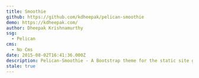 ```yaml
---
title: Smoothie
github: https://github.com/kdheepak/pelican-smoothie
demo: https://kdheepak.com/
author: Dheepak Krishnamurthy
ssg:
  - Pelican
cms:
  - No Cms
date: 2015-08-02T16:41:36.000Z
description: Pelican-Smoothie - A Bootstrap theme for the static site generator Pelican
stale: true
---
```

